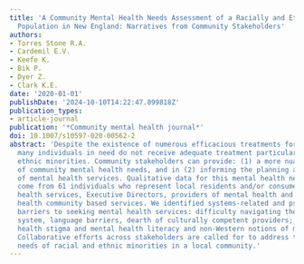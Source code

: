 ```yaml
---
title: 'A Community Mental Health Needs Assessment of a Racially and Ethnically Diverse
  Population in New England: Narratives from Community Stakeholders'
authors:
- Torres Stone R.A.
- Cardemil E.V.
- Keefe K.
- Bik P.
- Dyer Z.
- Clark K.E.
date: '2020-01-01'
publishDate: '2024-10-10T14:22:47.899818Z'
publication_types:
- article-journal
publication: '*Community mental health journal*'
doi: 10.1007/s10597-020-00562-2
abstract: 'Despite the existence of numerous efficacious treatments for mental disorders,
  many individuals in need do not receive adequate treatment particularly racial and
  ethnic minorities. Community stakeholders can provide: (1) a more nuanced understanding
  of community mental health needs, and in (2) informing the planning and provision
  of mental health services. Qualitative data for this mental health needs assessment
  come from 61 individuals who represent local residents and/or consumers of mental
  health services, Executive Directors, providers of mental health and non-mental
  health community based services. We identified systems-related and psychosocial
  barriers to seeking mental health services: difficulty navigating the mental health
  system, language barriers, dearth of culturally competent providers; and mental
  health stigma and mental health literacy and non-Western notions of mental health.
  Collaborative efforts across stakeholders are called for to address the mental health
  needs of racial and ethnic minorities in a local community.'
---
```

